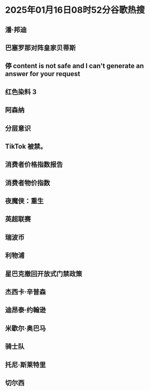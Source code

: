 # 2025年01月16日08时52分谷歌热搜

## 潘·邦迪

## 巴塞罗那对阵皇家贝蒂斯

## 停 content is not safe and I can't generate an answer for your request

## 红色染料 3

## 阿森纳

## 分层意识

## TikTok 被禁。

## 消费者价格指数报告

## 消费者物价指数

## 夜魔侠：重生

## 英超联赛

## 瑞波币

## 利物浦

## 星巴克撤回开放式门禁政策

## 杰西卡·辛普森

## 迪昂泰·约翰逊

## 米歇尔·奥巴马

## 骑士队

## 托尼·斯莱特里

## 切尔西

